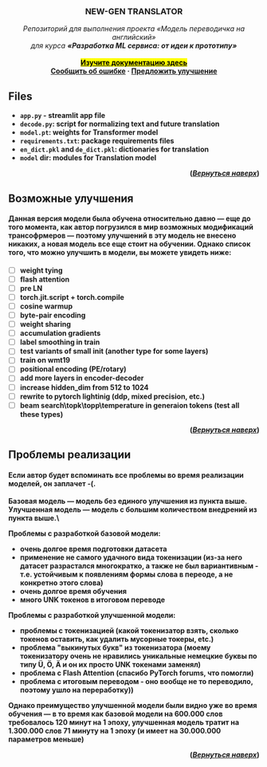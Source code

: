 <a name="readme-top"></a>

<!-- PROJECT LOGO -->
<br />
<div align="center">

  <h3 align="center">NEW-GEN TRANSLATOR</h3>

  <p align="center">
    <i>Репозиторий для выполнения проекта «Модель переводичка на английский» </i>
    <br />
    <i>для курса <strong>«Разработка ML сервиса: от идеи к прототипу»<strong></i>
    <br />
    <br />
    <!--добавить метки нужным полям-->
    <a href="https://github.com/whatisslove11/translator-app/tree/main/documentation"><mark>Изучите документацию здесь</mark></a> 
    <br />
    <a href="https://github.com/whatisslove11/hse-proj/issues">Сообщить об ошибке</a>
    ·
    <a href="https://github.com/whatisslove11/hse-proj/issues">Предложить улучшение</a>
  </p>
</div>


<!-- FILES -->
## Files

- `app.py` - streamlit app file
- `decode.py`: script for normalizing text and future translation
- `model.pt`: weights for Transformer model
- `requirements.txt`: package requirements files
- `en_dict.pkl` and `de_dict.pkl`: dictionaries for translation
- `model` dir: modules for Translation model

<p align="right">(<a href="#readme-top"><i>Вернуться наверх</i></a>)</p>



<!-- ВОЗМОЖНЫЕ УЛУЧШЕНИЯ -->
## Возможные улучшения

<h4>Данная версия модели была обучена относительно давно — еще до того момента, как автор погрузился в мир возможных модификаций трансофрмеров — поэтому улучшений в эту модель не внесено никаких, а новая модель все еще стоит на обучении. Однако список того, что можно улучшить в модели, вы можете увидеть ниже: </h4>

- [ ] weight tying
- [ ] flash attention
- [ ] pre LN
- [ ] torch.jit.script + torch.compile
- [ ] cosine warmup
- [ ] byte-pair encoding
- [ ] weight sharing
- [ ] accumulation gradients
- [ ] label smoothing in train
- [ ] test variants of small init (another type for some layers)
- [ ] train on wmt19
- [ ] positional encoding (PE/rotary)
- [ ] add more layers in encoder-decoder
- [ ] increase hidden_dim from 512 to 1024
- [ ] rewrite to pytorch lightinig (ddp, mixed precision, etc.)
- [ ] beam search\topk\topp\temperature in generaion tokens (test all these types)

<p align="right">(<a href="#readme-top"><i>Вернуться наверх</i></a>)</p>

<!-- ПРОБЛЕМЫ РЕАЛИЗАЦИИ -->
## Проблемы реализации

<h4>Если автор будет вспоминать все проблемы во время реализации моделей, он заплачет -(. </h4>

Базовая модель — модель без единого улучшения из пункта выше.\
Улучшенная модель — модель с большим количеством внедрений из пункта выше.\

Проблемы с разработкой базовой модели:
- очень долгое время подготовки датасета
- применение не самого удачного вида токенизации (из-за него датасет разрастался многократко, а также не был вариантивным - т.е. устойчивым к появлениям формы слова в переоде, а не конкретно этого слова)
- **очень** долгое время обучения
- много UNK токенов в итоговом переводе

Проблемы с разработкой улучшенной модели:
- проблемы с токенизацией (какой токенизатор взять, сколько токенов оставить, как удалить мусорные токеры, etc.)
- проблема "выкинутых букв" из токенизатора (моему токенизатору **очень** не нравились уникальные немецкие буквы по типу Ü, Ö, Ä и он их просто UNK токенами заменял)
- проблема с Flash Attention (спасибо PyTorch forums, что помогли)
- проблема с итоговым переводом - оно вообще не то переводило, поэтому ушло на переработку))

Однако преимущество улучшенной модели были видно уже во время обучения — в то время как базовой модели на 600.000 слов требовалось 120 минут на 1 эпоху, улучшенная модель тратит на 1.300.000 слов 71 минуту на 1 эпоху (и имеет на 30.000.000 параметров меньше)

<p align="right">(<a href="#readme-top"><i>Вернуться наверх</i></a>)</p>
